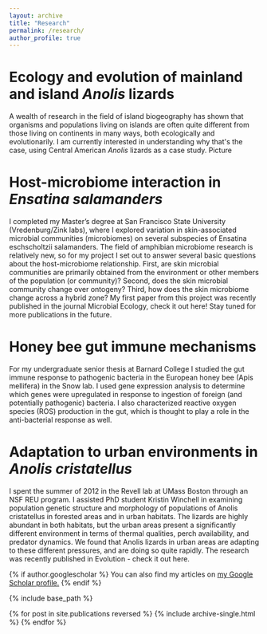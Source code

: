 ```yaml
---
layout: archive
title: "Research"
permalink: /research/
author_profile: true
---
```


Ecology and evolution of mainland and island <i>Anolis</i> lizards
======
A wealth of research in the field of island biogeography has shown that organisms and populations living on islands are often quite different from those living on continents in many ways, both ecologically and evolutionarily. I am currently interested in understanding why that's the case, using Central American <i>Anolis</i> lizards as a case study. 
 Picture

Host-microbiome interaction in <i>Ensatina salamanders</i>
======
I  completed my Master’s degree at San Francisco State University (Vredenburg/Zink labs), where I explored variation in skin-associated microbial communities (microbiomes) on several subspecies of Ensatina eschscholtzii salamanders. The field of amphibian microbiome research is relatively new, so for my project I set out to answer several basic questions about the host-microbiome relationship. First, are skin microbial communities are primarily obtained from the environment or other members of the population (or community)? Second, does the skin microbial community change over ontogeny? Third, how does the skin microbiome change across a hybrid zone? My first paper from this project was recently published in the journal Microbial Ecology, check it out here! Stay tuned for more publications in the future.

Honey bee gut immune mechanisms
======
For my undergraduate senior thesis at Barnard College I studied the gut immune response to pathogenic bacteria in the European honey bee (Apis mellifera) in the Snow lab. I used gene expression analysis to determine which genes were upregulated in response to ingestion of foreign (and potentially pathogenic) bacteria. I also characterized reactive oxygen species (ROS) production in the gut, which is thought to play a role in the anti-bacterial response as well.

Adaptation to urban environments in <i>Anolis cristatellus</i>
======
I spent the summer of 2012 in the Revell lab at UMass Boston through an NSF REU program. I assisted PhD student Kristin Winchell in examining population genetic structure and morphology of populations of Anolis cristatellus in forested areas and in urban habitats. The lizards are highly abundant in both habitats, but the urban areas present a significantly different environment in terms of thermal qualities, perch availability, and predator dynamics. We found that Anolis lizards in urban areas are adapting to these different pressures, and are doing so quite rapidly. The research was recently published in Evolution - check it out here.


{% if author.googlescholar %}
  You can also find my articles on <u><a href="{{author.googlescholar}}">my Google Scholar profile</a>.</u>
{% endif %}

{% include base_path %}

{% for post in site.publications reversed %}
  {% include archive-single.html %}
{% endfor %}
